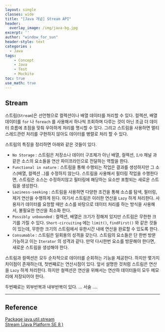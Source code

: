 ```yaml
--- 
layout: single
classes: wide
title: "[Java 개념] Stream API"
header:
  overlay_image: /img/java-bg.jpg
excerpt: ''
author: "window_for_sun"
header-style: text
categories :
  - Java
tags:
    - Concept
    - Java
    - Test
    - Mockito
toc: true
use_math: true
---  
```


## Stream
스트림(`Stream`)은 선언형으로 컬렉션이나 배열 데이터를 처리할 수 있다. 
컬렉션, 배열 데이터를 `for` 나 `foreach` 를 사용해서 하나씩 조회하며 다루는 것이 아닌 
조금 더 데이터 흐름에 초점을 맞춰 우아하게 처리를 명시할 수 있다. 
그리고 스트림을 사용하면 멀티 스레드관련 처리를 구현하지 않아도 데이터를 병렬로 처리 할 수 있다.  

스트림의 특징을 정리하면 아래와 같은 것들이 있다. 
- `No Storage` : 스트림은 저장소나 데이터 구조체가 아닌 
배열, 컬렉션, `I/O` 채널 과같은 소스의 요소들을 연산 파이프라인으로 전달하는 역할을 한다. 
- `Functional in nature` : 스트림을 통해 수행되는 작업은 결과를 생성하지만 그 소스(배열, 컬렉션 ..)를 수정하지 않는다. 
스트림을 사용해서 필터링 작업을 수행한다면, 스트림은 소스는 수정하지않고 필터링에 해당하는 요소만 포함되는 새로운 스트림을 생성한다. 
- `Laziness-seeking` : 스트림을 사용하면 다양한 조건을 통해 소스를 탐색, 필터링, 제거 연산을 수행하게 된다. 
여기서 스트림은 이러한 연산을 `Lazy` 하게 처리한다. 
사용자가 데이터를 요청할 때만 소스를 바탕으로 데이터 처리를 하는 방식을 사용해서, 
불필요한 연산을 최소화 한다. 
- `Possibly unbounded` : 컬렉션, 배열은 크기가 정해져 있지만 스트림은 무한한 크기를 가질 수 있다. 
`Short-circuiting` 에는 `limit()`, `findFirst()` 와 같은 것들이 있는데, 
무한한 크기의 스트림에서 유한시간 내에 연산을 완료할 수 있도록 한다. 
- `Consumable` : 스트림은 일회용의 성격을 갖는다. 
스트림의 요소들은 단 한번 방문 가능하고 이는 `Iterator` 의 성격과 같다. 
만약 다시한번 요소를 방문해야 한다면, 새로운 스트림을 생성해야 한다. 

스트림과 컬렉션은 모두 순차적으로 데이터를 순회하는 기능을 제공한다. 
하지만 몇가지 차이점이 존재하는데, 
첫번째로는 연산시점이 있다. 
앞서 설명한 것처럼 스트림은 연산을 `Lazy` 하게 처리한다. 
하지만 컬렉션은 연산을 위해서는 연산하 데이터들이 모두 메모리에 저장되어야 한다. 

두번째로는 외부반복과 내부반복이 있다. 
... 서술 ....





---
## Reference
[Package java.util.stream](https://docs.oracle.com/javase/8/docs/api/java/util/stream/package-summary.html)  
[Stream (Java Platform SE 8 )](https://docs.oracle.com/javase/8/docs/api/java/util/stream/Stream.html)  
